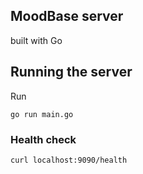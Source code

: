 ## MoodBase server

built with Go

## Running the server

Run

```
go run main.go
```

### Health check

```
curl localhost:9090/health
```
